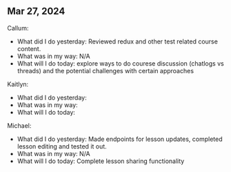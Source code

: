 ## Mar 27, 2024
Callum:
- What did I do yesterday: Reviewed redux and other test related course content.
- What was in my way: N/A
- What will I do today: explore ways to do courese discussion (chatlogs vs threads) and the potential challenges with certain approaches

Kaitlyn:
- What did I do yesterday: 
- What was in my way:
- What will I do today: 

Michael:
- What did I do yesterday: Made endpoints for lesson updates, completed lesson editing and tested it out.
- What was in my way: N/A
- What will I do today: Complete lesson sharing functionality
